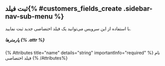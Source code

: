 ## ثبت فیلد{% #customers_fields_create  .sidebar-nav-sub-menu %}
با استفاده از این سرویس می‌توانید یک فیلد اختصاصی جدید ثبت نمایید.

##### پارمترها {% .attr %}

{% Attributes title="name" details="string" importantInfo="required" %}
نام فیلد اختصاصی
{% /Attributes%}
